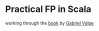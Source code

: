 # Practical FP in Scala
working through the [book](https://leanpub.com/pfp-scala/) by [Gabriel Volpe](https://twitter.com/volpegabriel87)
